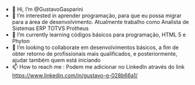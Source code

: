 - 👋 Hi, I’m @GustavoGasparini
- 👀 I’m interested in aprender programação, para que eu possa migrar para a área de desenvolvimento. Atualmente trabalho como Analista de Sistemas ERP TOTVS Protheus
- 🌱 I’m currently learning códigos básicos para programação, HTML 5 e Phyton
- 💞️ I’m looking to collaborate em desenvolvimentos básicos, a fim de obter retorno de profissionais mais qualificados, e posteriormente, ajudar também quem está iniciando
- 📫 How to reach me : Podem me adicionar no LinkedIn através do link https://www.linkedin.com/in/gustavo-g-028b66a1/

<!---
GustavoGasparini/GustavoGasparini is a ✨ special ✨ repository because its `README.md` (this file) appears on your GitHub profile.
You can click the Preview link to take a look at your changes.
--->
